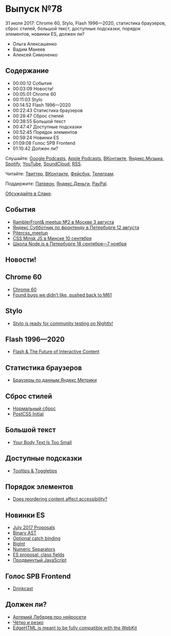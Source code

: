 # Выпуск №78

31 июля 2017: Chrome 60, Stylo, Flash 1996—2020, статистика браузеров, сброс стилей, большой текст, доступные подсказки, порядок элементов, новинки ES, должен ли?

- Ольга Алексашенко
- Вадим Макеев
- Алексей Симоненко

## Содержание

- 00:00:12 События
- 00:03:09 Новости!
- 00:05:01 Chrome 60
- 00:11:03 Stylo
- 00:14:52 Flash 1996—2020
- 00:22:43 Статистика браузеров
- 00:28:47 Сброс стилей
- 00:38:55 Большой текст
- 00:47:47 Доступные подсказки
- 00:52:45 Порядок элементов
- 00:59:24 Новинки ES
- 01:09:08 Голос SPB Frontend
- 01:10:42 Должен ли?

Слушайте: [Google Podcasts](https://podcasts.google.com/?feed=aHR0cHM6Ly93ZWItc3RhbmRhcmRzLnJ1L3BvZGNhc3QvZmVlZC8), [Apple Podcasts](https://podcasts.apple.com/podcast/id1080500016), [ВКонтакте](https://vk.com/podcasts-32017543), [Яндекс.Музыка](https://music.yandex.ru/album/6245956), [Spotify](https://open.spotify.com/show/3rzAcADjpBpXt73L0epTjV), [YouTube](https://www.youtube.com/playlist?list=PLMBnwIwFEFHcwuevhsNXkFTcadeX5R1Go), [SoundCloud](https://soundcloud.com/web-standards), [RSS](https://web-standards.ru/podcast/feed/).

Читайте: [Твиттер](https://twitter.com/webstandards_ru), [ВКонтакте](https://vk.com/webstandards_ru), [Фейсбук](https://www.facebook.com/webstandardsru), [Телеграм](https://t.me/webstandards_ru).

Поддержите: [Патреон](https://www.patreon.com/webstandards_ru), [Яндекс.Деньги](https://money.yandex.ru/to/41001119329753), [PayPal](https://www.paypal.me/pepelsbey).

[Обсуждайте в Слаке](http://slack.web-standards.ru/).

## События

- [RamblerFront& meetup №2 в Москве 3 августа](https://habr.ru/p/333834/)
- [Яндекс Субботник по фронтенду в Петербурге 12 августа](https://events.yandex.ru/events/yasubbotnik/12-august-2017/)
- [Pitercss_meetup](https://twitter.com/pitercss_meetup)
- [CSS Minsk JS в Минске 10 сентября](http://css-minsk-js.by/)
- [Школа Node.js в Петербурге 18 сентября—7 ноября](https://academy.yandex.ru/events/frontend/spb-2017/)

## Новости!

## Chrome 60

- [Chrome 60](https://youtu.be/vE7JTf2_-ws)
- [Found bugs we didn’t like, pushed back to M61](https://twitter.com/ChromiumDev/status/890998160729849856)

## Stylo

- [Stylo is ready for community testing on Nightly!](https://blog.nightly.mozilla.org/2017/07/25/stylo-is-ready-for-community-testing-on-nightly/)

## Flash 1996—2020

- [Flash & The Future of Interactive Content](https://blogs.adobe.com/conversations/2017/07/adobe-flash-update.html)

## Статистика браузеров

- [Браузеры по данным Яндекс Метрики](https://radar.metrika.yandex/browsers?device-category=1&selected_rows=Ct58LP%252CRysHuf%252CnmpVtr%252C%252Fl27zq%252C%252BjXhkh%252Ce1IAm2&chart_type=line-chart)

## Сброс стилей

- [Нормальный сброс](https://youtu.be/KGYmOlNteas)
- [PostCSS Initial](https://github.com/maximkoretskiy/postcss-initial)

## Большой текст

- [Your Body Text Is Too Small](https://blog.marvelapp.com/body-text-small/)

## Доступные подсказки

- [Tooltips & Toggletips](https://inclusive-components.design/tooltips-toggletips/)

## Порядок элементов

- [Does reordering content affect accessibility?](https://youtu.be/8MAvH6vYbDo)

## Новинки ES

- [July 2017 Proposals](https://github.com/babel/proposals/issues/19)
- [Binary AST](https://github.com/syg/ecmascript-binary-ast/)
- [Optional catch binding](https://michaelficarra.github.io/optional-catch-binding-proposal/)
- [BigInt](https://github.com/tc39/proposal-bigint)
- [Numeric Separators](https://github.com/tc39/proposal-numeric-separator)
- [ES proposal: class fields](http://2ality.com/2017/07/class-fields.html)
- [Продвинутый JavaScript](https://htmlacademy.ru/intensive/ecmascript)

## Голос SPB Frontend

- [Drinkcast](http://spb-frontend.ru/podcast/)

## Должен ли?

- [Артемий Лебедев про нейросети](https://www.facebook.com/temalebedev/posts/10155628650716095)
- [Чётко и резко](https://youtu.be/n0Vy9cYES-4)
- [EdgeHTML is meant to be fully compatible with the WebKit](https://en.wikipedia.org/wiki/Microsoft_Edge#EdgeHTML)

